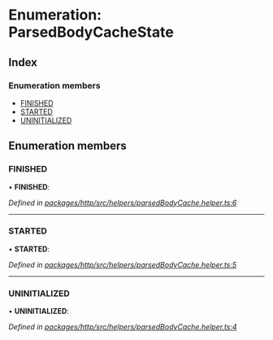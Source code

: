 # Enumeration: ParsedBodyCacheState

## Index

### Enumeration members

* [FINISHED](parsedbodycachestate.md#finished)
* [STARTED](parsedbodycachestate.md#started)
* [UNINITIALIZED](parsedbodycachestate.md#uninitialized)

## Enumeration members

###  FINISHED

• **FINISHED**:

*Defined in [packages/http/src/helpers/parsedBodyCache.helper.ts:6](https://github.com/headline-1/coolio/blob/c80476b/packages/http/src/helpers/parsedBodyCache.helper.ts#L6)*

___

###  STARTED

• **STARTED**:

*Defined in [packages/http/src/helpers/parsedBodyCache.helper.ts:5](https://github.com/headline-1/coolio/blob/c80476b/packages/http/src/helpers/parsedBodyCache.helper.ts#L5)*

___

###  UNINITIALIZED

• **UNINITIALIZED**:

*Defined in [packages/http/src/helpers/parsedBodyCache.helper.ts:4](https://github.com/headline-1/coolio/blob/c80476b/packages/http/src/helpers/parsedBodyCache.helper.ts#L4)*
